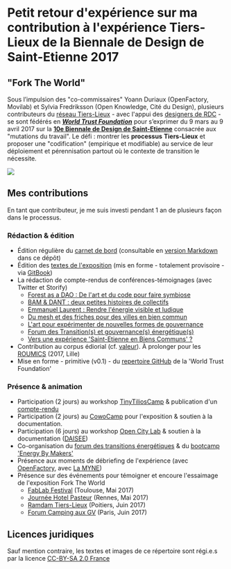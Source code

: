 # Petit retour d'expérience sur ma contribution à l'expérience Tiers-Lieux de la Biennale de Design de Saint-Etienne 2017

## "Fork The World"

Sous l’impulsion des "co-commissaires" Yoann Duriaux (OpenFactory, Movilab) et Sylvia Fredriksson (Open Knowledge, Cité du Design), plusieurs contributeurs du [réseau Tiers-Lieux](https://www.facebook.com/groups/tilios/) - avec l'appui des [designers de RDC](https://vimeo.com/200720088) - se sont fédérés en [_**World Trust Foundation**_](https://www.flickr.com/photos/sylviafredriksson/albums/72157678188984663) pour s’exprimer du 9 mars au 9 avril 2017 sur la [**10e Biennale de Design de Saint-Etienne**](http://www.biennale-design.com/saint-etienne/2017/fr/home/) consacrée aux "mutations du travail". Le défi : montrer les **processus** **Tiers-Lieux** et proposer une "codification" \(empirique et modifiable\) au service de leur déploiement et pérennisation partout où le contexte de transition le nécessite.

![](https://nicolasloubet.gitbooks.io/fork-the-world/assets/forktheworld_catalogue.jpg)

## Mes contributions

En tant que contributeur, je me suis investi pendant 1 an de plusieurs façon dans le processus.

### Rédaction & édition

* Édition régulière du [carnet de bord](http://frama.link/BiennaleDesign17-ForkTheWorld) (consultable en [version Markdown](https://github.com/nicolasloubet/ForkTheWorld/blob/master/Textes/forktheworld_coordination.md) dans ce dépôt)
* Édition des [textes de l'exposition](https://frama.link/BiennaleDesign17-ForkTheWorld-Expo) (mis en forme - totalement provisoire - via [GitBook](https://www.gitbook.com/book/nicolasloubet/fork-the-world))
* La rédaction de compte-rendus de conférences-témoignages (avec Twitter et Storify)
  * [Forest as a DAO : De l'art et du code pour faire symbiose](https://storify.com/nicolasloubet/biennaledesign17-forest-dao)
  * [BAM & DANT : deux petites histoires de collectifs](https://storify.com/nicolasloubet/biennaledesign17-collectifbam-dant)
  * [Emmanuel Laurent : Rendre l'énergie visible et ludique](https://storify.com/nicolasloubet/biennaledesign17-em-laurent-energie)
  * [Du mesh et des friches pour des villes en bien commun](https://storify.com/nicolasloubet/biennaledesign17-mesh-friches)
  * [L'art pour expérimenter de nouvelles formes de gouvernance](https://storify.com/nicolasloubet/biennaledesign17-primavera-de-filippi)
  * [Forum des Transition(s) et gouvernance(s) énergétique(s)](https://storify.com/nicolasloubet/biennaledesign17-transition-gouvernance-energie)
  * [Vers une expérience 'Saint-Etienne en Biens Communs' ?](https://storify.com/nicolasloubet/biennaledesign17-forktheworld)
 * Contribution au corpus édiorial (cf. [valeur](https://github.com/Shalf/biennaledesign17/blob/master/Valeur.md)). À prolonger pour les [ROUMICS](http://www.roumics.com/les-roumics/vivre-des-communs) (2017, Lille)
 * Mise en forme - primitive (v0.1) - du [repertoire GitHub](https://github.com/WorldTrustFoundation) de la 'World Trust Foundation' 
 
### Présence & animation
 
* Participation (2 jours) au workshop [TinyTiliosCamp](http://movilab.org/index.php?title=Code_source_TinyTiliosCamp_-_du_4_au_11_avril_2016) & publication d'un [compte-rendu](https://storify.com/nicolasloubet/tinytilioscamp)
* Participation (2 jours) au [CowoCamp](https://github.com/nicolasloubet/ForkTheWorld/blob/master/Textes/forktheworld_coordination.md#9-13-14072016) pour l'exposition & soutien à la documentation. 
* Participation (6 jours) au workshop [Open City Lab](https://hackpad.com/BiennaleDesign17-Carnet-de-bord-de-DoZE-Parc-propos-par-La-MYNE-98hpmej7KYH#:h=3--Open-City-Lab-(23-27/01)) & soutien à la documentation ([DAISEE](https://hackpad.com/DAISEE-Carnet-de-bord-pour-les-activits-de-la-BiennaleDesign17-ahuXu8dfACa#:h=Lisez-Moi))
* Co-organisation du [forum des transitions énergétiques](https://storify.com/nicolasloubet/biennaledesign17-transition-gouvernance-energie) & du [bootcamp 'Energy By Makers'](https://www.meetup.com/fr-FR/Meetup-Energy-by-Makers-Lyon-Sud-Est/events/238059847/)
* Présence aux moments de débriefing de l'expérience (avec [OpenFactory](https://hackmd.io/CwRgHCwEwMYGwFoCmB2KAGBwCsckIE5JE8ZgAjAQxCUvRgBMg===), avec [La MYNE](https://hackmd.io/MwhmE4CZQEwWgKyQIwAY4BYHHgQ2cLnKAEbhmQCmulMGoQA=))
* Présence sur des événements pour témoigner et encoure l'essaimage de l'exposition Fork The World
  * [FabLab Festival](http://www.fablabfestival.fr) (Toulouse, Mai 2017)
  * [Journée Hotel Pasteur](https://github.com/nicolasloubet/Compte-rendus/blob/master/Articles/pasteur19mai.md) (Rennes, Mai 2017)
  * [Ramdam Tiers-Lieux](http://grandramdam.net) (Poitiers, Juin 2017)
  * [Forum Camping aux GV](https://drive.google.com/file/d/0BwTBzng3rgljX1ZLR1dYNWJROW8/view) (Paris, Juin 2017)

## Licences juridiques

Sauf mention contraire, les textes et images de ce répertoire sont régi.e.s par la licence [CC-BY-SA 2.0 France](https://creativecommons.org/licenses/by-sa/2.0/fr/)
